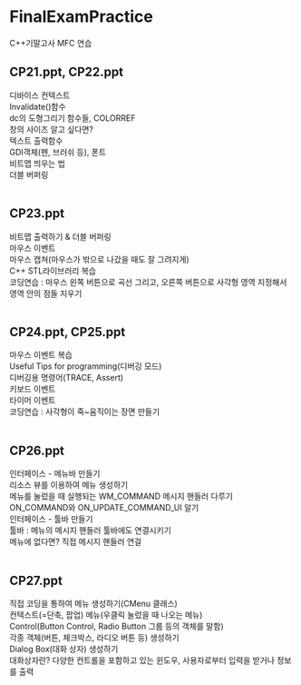 # FinalExamPractice
C++기말고사 MFC 연습

<h2>CP21.ppt, CP22.ppt</h2>
디바이스 컨텍스트<br>
Invalidate()함수<br>
dc의 도형그리기 함수들, COLORREF<br>
창의 사이즈 알고 싶다면?<br>
텍스트 출력함수 <br>
GDI객체(펜, 브러쉬 등), 폰트 <br>
비트맵 띄우는 법<br>
더블 버퍼링<br>
<br>
<h2>CP23.ppt</h2>
비트맵 출력하기 & 더블 버퍼링<br>
마우스 이벤트<br>
마우스 캡쳐(마우스가 밖으로 나갔을 때도 잘 그려지게)<br>
C++ STL라이브러리 복습<br>
코딩연습 : 마우스 왼쪽 버튼으로 곡선 그리고, 오른쪽 버튼으로 사각형 영역 지정해서 영역 안의 점들 지우기<br>
<br>
<h2>CP24.ppt, CP25.ppt</h2>
마우스 이벤트 복습<br>
Useful Tips for programming(디버깅 모드)<br>
디버깅용 명령어(TRACE, Assert)<br>
키보드 이벤트<br>
타이머 이벤트<br>
코딩연습 : 사각형이 죽~움직이는 장면 만들기<br>
<br>
<h2>CP26.ppt</h2>
인터페이스 - 메뉴바 만들기 <br>
리소스 뷰를 이용하여 메뉴 생성하기<br>
메뉴를 눌렀을 때 실행되는 WM_COMMAND 메시지 핸들러 다루기<br>
ON_COMMAND와 ON_UPDATE_COMMAND_UI 알기<br>
인터페이스 - 툴바 만들기<br>
툴바 : 메뉴의 메시지 핸들러 툴바에도 연결시키기<br>
메뉴에 없다면? 직접 메시지 핸들러 연걸<br>
<br>
<h2>CP27.ppt</h2>
직접 코딩을 통하여 메뉴 생성하기(CMenu 클래스)<br>
컨텍스트(=단축, 팝업) 메뉴(우클릭 눌렀을 때 나오는 메뉴)<br>
Control(Button Control, Radio Button 그룹 등의 객체를 말함) <br>
각종 객체(버튼, 체크박스, 라디오 버튼 등) 생성하기 <br>
Dialog Box(대화 상자) 생성하기 <br>
대화상자란? 다양한 컨트롤을 포함하고 있는 윈도우, 사용자로부터 입력을 받거나 정보를 출력<br>








